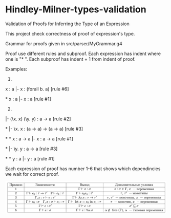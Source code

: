 # Hindley-Milner-types-validation
Validation of Proofs for Inferring the Type of an Expression

This project check correctness of proof of expression's type. 

Grammar for proofs given in src/parser/MyGrammar.g4

Proof use different rules and subproof. Each expression has indent where one is "*   ". Each subproof has indent + 1 from indent of proof.

Examples: 

1.

x : a |- x : (forall b. a) [rule #6]

\*   x : a |- x : a [rule #1]

2.

|- (\x. x) (\y. y) : a -> a [rule #2]

\*   |- \x. x : (a -> a) -> (a -> a) [rule #3]

\*   \*  x : a -> a |- x : a -> a [rule #1]

\*   |- \y. y : a -> a [rule #3]

\*   \*   y : a |- y : a [rule #1]

Each expression of proof has number 1-6 that shows which dependincies we wait for correct proof.

<img src="Pictures/Rules.png" />
